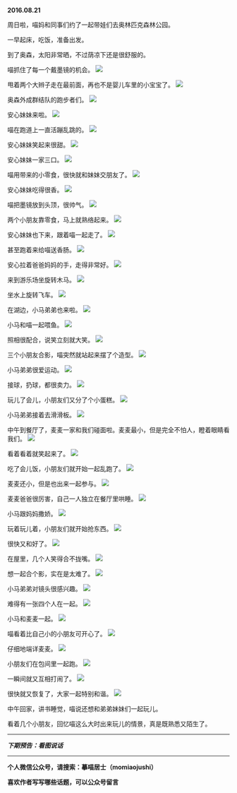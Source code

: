 **2016.08.21**

周日啦，喵妈和同事们约了一起带娃们去奥林匹克森林公园。

一早起床，吃饭，准备出发。

到了奥森，太阳非常晒，不过荫凉下还是很舒服的。

喵抓住了每一个戴墨镜的机会。
![](http://upload-images.jianshu.io/upload_images/51001-d62316073514726b.jpg?imageMogr2/auto-orient/strip%7CimageView2/2/w/1240)

甩着两个大辫子走在最前面，再也不是婴儿车里的小宝宝了。
![](http://upload-images.jianshu.io/upload_images/51001-c37dde02b83ce34f.jpg?imageMogr2/auto-orient/strip%7CimageView2/2/w/1240)

奥森外成群结队的跑步者们。
![](http://upload-images.jianshu.io/upload_images/51001-4a4793693623dd22.jpg?imageMogr2/auto-orient/strip%7CimageView2/2/w/1240)

安心妹妹来啦。
![](http://upload-images.jianshu.io/upload_images/51001-b7215a711ba09cb1.jpg?imageMogr2/auto-orient/strip%7CimageView2/2/w/1240)

喵在跑道上一直活蹦乱跳的。
![](http://upload-images.jianshu.io/upload_images/51001-eb9a476d58bce580.jpg?imageMogr2/auto-orient/strip%7CimageView2/2/w/1240)

安心妹妹笑起来很甜。
![](http://upload-images.jianshu.io/upload_images/51001-495842d8277f41fd.jpg?imageMogr2/auto-orient/strip%7CimageView2/2/w/1240)

安心妹妹一家三口。
![](http://upload-images.jianshu.io/upload_images/51001-47b77c06aae95b22.jpg?imageMogr2/auto-orient/strip%7CimageView2/2/w/1240)

喵用带来的小零食，很快就和妹妹交朋友了。
![](http://upload-images.jianshu.io/upload_images/51001-bd79c2ac0ad760e9.jpg?imageMogr2/auto-orient/strip%7CimageView2/2/w/1240)

安心妹妹吃得很香。
![](http://upload-images.jianshu.io/upload_images/51001-76dc66ea52e037f5.jpg?imageMogr2/auto-orient/strip%7CimageView2/2/w/1240)

喵把墨镜放到头顶，很帅气。
![](http://upload-images.jianshu.io/upload_images/51001-4feede0bf248f97b.jpg?imageMogr2/auto-orient/strip%7CimageView2/2/w/1240)

两个小朋友靠零食，马上就熟络起来。
![](http://upload-images.jianshu.io/upload_images/51001-4a053d157440888d.jpg?imageMogr2/auto-orient/strip%7CimageView2/2/w/1240)

安心妹妹也下来，跟着喵一起走了。
![](http://upload-images.jianshu.io/upload_images/51001-30e52e3095a40249.jpg?imageMogr2/auto-orient/strip%7CimageView2/2/w/1240)

甚至跑着来给喵送香肠。
![](http://upload-images.jianshu.io/upload_images/51001-a2841ed728b92a3f.jpg?imageMogr2/auto-orient/strip%7CimageView2/2/w/1240)

安心拉着爸爸妈妈的手，走得非常好。
![](http://upload-images.jianshu.io/upload_images/51001-813117f5206ed503.jpg?imageMogr2/auto-orient/strip%7CimageView2/2/w/1240)

来到游乐场坐旋转木马。
![](http://upload-images.jianshu.io/upload_images/51001-a8cb666403826108.jpg?imageMogr2/auto-orient/strip%7CimageView2/2/w/1240)

坐水上旋转飞车。
![](http://upload-images.jianshu.io/upload_images/51001-8ccc810aa63a229c.jpg?imageMogr2/auto-orient/strip%7CimageView2/2/w/1240)

在湖边，小马弟弟也来啦。
![](http://upload-images.jianshu.io/upload_images/51001-29a744e804211774.jpg?imageMogr2/auto-orient/strip%7CimageView2/2/w/1240)

小马和喵一起喂鱼。
![](http://upload-images.jianshu.io/upload_images/51001-6077d47ea8f602d7.jpg?imageMogr2/auto-orient/strip%7CimageView2/2/w/1240)

照相很配合，说笑立刻就大笑。
![](http://upload-images.jianshu.io/upload_images/51001-4edbfeab477df692.jpg?imageMogr2/auto-orient/strip%7CimageView2/2/w/1240)

三个小朋友合影，喵突然就站起来摆了个造型。
![](http://upload-images.jianshu.io/upload_images/51001-a07d4b637a8fbf9e.jpg?imageMogr2/auto-orient/strip%7CimageView2/2/w/1240)

小马弟弟很爱运动。
![](http://upload-images.jianshu.io/upload_images/51001-98cf6fd0af66ec8f.jpg?imageMogr2/auto-orient/strip%7CimageView2/2/w/1240)

接球，扔球，都很卖力。
![](http://upload-images.jianshu.io/upload_images/51001-01619242254bcb00.jpg?imageMogr2/auto-orient/strip%7CimageView2/2/w/1240)

玩儿了会儿，小朋友们又分了个小蛋糕。
![](http://upload-images.jianshu.io/upload_images/51001-e0daf0ce516f2e59.jpg?imageMogr2/auto-orient/strip%7CimageView2/2/w/1240)

小马弟弟接着去滑滑板。
![](http://upload-images.jianshu.io/upload_images/51001-8a8a81269851921d.jpg?imageMogr2/auto-orient/strip%7CimageView2/2/w/1240)

中午到餐厅了，麦麦一家和我们碰面啦。麦麦最小，但是完全不怕人，瞪着眼睛看我们。
![](http://upload-images.jianshu.io/upload_images/51001-53bf0e5a3516f960.jpg?imageMogr2/auto-orient/strip%7CimageView2/2/w/1240)

看着看着就笑起来了。
![](http://upload-images.jianshu.io/upload_images/51001-6390b93f3d98f0ba.jpg?imageMogr2/auto-orient/strip%7CimageView2/2/w/1240)

吃了会儿饭，小朋友们就开始一起乱跑了。
![](http://upload-images.jianshu.io/upload_images/51001-c9f17e83f556b350.jpg?imageMogr2/auto-orient/strip%7CimageView2/2/w/1240)

麦麦还小，但是也出来一起参与。
![](http://upload-images.jianshu.io/upload_images/51001-61a2bfda8df9ae8b.jpg?imageMogr2/auto-orient/strip%7CimageView2/2/w/1240)

麦麦爸爸很厉害，自己一人独立在餐厅里哄睡。
![](http://upload-images.jianshu.io/upload_images/51001-b8b163cbc905b3ab.jpg?imageMogr2/auto-orient/strip%7CimageView2/2/w/1240)

小马跟妈妈撒娇。
![](http://upload-images.jianshu.io/upload_images/51001-dd2c171ce55c3076.jpg?imageMogr2/auto-orient/strip%7CimageView2/2/w/1240)

玩着玩儿着，小朋友们就开始抢东西。
![](http://upload-images.jianshu.io/upload_images/51001-a53fdadbdf302bb8.jpg?imageMogr2/auto-orient/strip%7CimageView2/2/w/1240)

很快又和好了。
![](http://upload-images.jianshu.io/upload_images/51001-ad75d32b0fe1f303.jpg?imageMogr2/auto-orient/strip%7CimageView2/2/w/1240)

在屋里，几个人笑得合不拢嘴。
![](http://upload-images.jianshu.io/upload_images/51001-1279ed04387965d8.jpg?imageMogr2/auto-orient/strip%7CimageView2/2/w/1240)

想一起合个影，实在是太难了。
![](http://upload-images.jianshu.io/upload_images/51001-7aeaf6c84506d049.jpg?imageMogr2/auto-orient/strip%7CimageView2/2/w/1240)

小马弟弟对镜头很感兴趣。
![](http://upload-images.jianshu.io/upload_images/51001-9626dcf339b110f8.jpg?imageMogr2/auto-orient/strip%7CimageView2/2/w/1240)

难得有一张四个人在一起。
![](http://upload-images.jianshu.io/upload_images/51001-88ace06d233d4855.jpg?imageMogr2/auto-orient/strip%7CimageView2/2/w/1240)

小马和麦麦一起。
![](http://upload-images.jianshu.io/upload_images/51001-ed8dd1e0db4b6cd3.jpg?imageMogr2/auto-orient/strip%7CimageView2/2/w/1240)

喵看着比自己小的小朋友可开心了。
![](http://upload-images.jianshu.io/upload_images/51001-98b47f77aa14f1eb.jpg)

仔细地端详麦麦。
![](http://upload-images.jianshu.io/upload_images/51001-e542687666404d09.jpg?imageMogr2/auto-orient/strip%7CimageView2/2/w/1240)

小朋友们在包间里一起跑。
![](http://upload-images.jianshu.io/upload_images/51001-ba0ec388640003d3.jpg)

一瞬间就又互相打闹了。
![](http://upload-images.jianshu.io/upload_images/51001-f74b8179ed61199c.jpg?imageMogr2/auto-orient/strip%7CimageView2/2/w/1240)

很快就又恢复了，大家一起特别和谐。
![](http://upload-images.jianshu.io/upload_images/51001-92541d0214c36870.jpg?imageMogr2/auto-orient/strip%7CimageView2/2/w/1240)

中午回家，讲书睡觉，喵说还想和弟弟妹妹们一起玩儿。

看着几个小朋友，回忆喵这么大时出来玩儿的情景，真是既熟悉又陌生了。

***

***下期预告：看图说话***

***

**个人微信公众号，请搜索：摹喵居士（momiaojushi）**

**喜欢作者写写哪些话题，可以公众号留言**